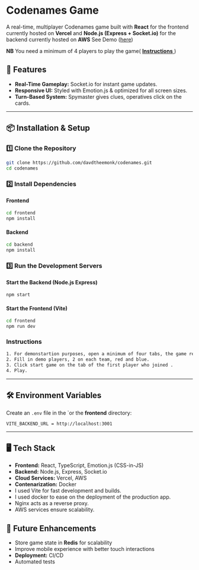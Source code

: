 # Codenames Game

A real-time, multiplayer Codenames game built with **React** for the frontend currently hosted on **Vercel** and **Node.js (Express + Socket.io)** for the backend currently hosted on **AWS** See Demo (<a href="https://codenames-pi.vercel.app/">here</a>)

**NB** You need a minimum of 4 players to play the game( <a href="#instructions">
<strong>Instructions</strong>
</a>)

## 🚀 Features

- **Real-Time Gameplay:** Socket.io for instant game updates.
- **Responsive UI:** Styled with Emotion.js & optimized for all screen sizes.
- **Turn-Based System:** Spymaster gives clues, operatives click on the cards.

---

## 📦 Installation & Setup

### **1️⃣ Clone the Repository**

```bash
git clone https://github.com/davdtheemonk/codenames.git
cd codenames
```

### **2️⃣ Install Dependencies**

#### Frontend

```bash
cd frontend
npm install
```

#### Backend

```bash
cd backend
npm install
```

### **3️⃣ Run the Development Servers**

#### Start the Backend (Node.js Express)

```bash
npm start
```

#### Start the Frontend (Vite)

```bash
cd frontend
npm run dev
```

### **Instructions**

```bash
1. For demonstartion purposes, open a minimum of four tabs, the game requires a minimum of four players( 2 spymasters and 2 operatives)
2. Fill in demo players, 2 on each team, red and blue.
3. Click start game on the tab of the first player who joined .
4. Play.
```

---

## 🛠 Environment Variables

Create an `.env` file in the `or the **frontend** directory:

```env
VITE_BACKEND_URL = http://localhost:3001
```

---

## 🖥️ Tech Stack

- **Frontend:** React, TypeScript, Emotion.js (CSS-in-JS)
- **Backend:** Node.js, Express, Socket.io
- **Cloud Services:** Vercel, AWS
- **Contenarization:** Docker
- I used Vite for fast development and builds.
- I used docker to ease on the deployment of the production app.
- Nginx acts as a reverse proxy.
- AWS services ensure scalability.

## 📌 Future Enhancements

- Store game state in **Redis** for scalability
- Improve mobile experience with better touch interactions
- **Deployment:** CI/CD
- Automated tests
